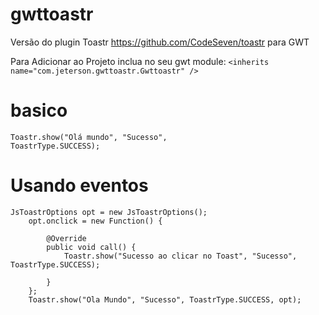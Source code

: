 # gwttoastr
Versão do plugin Toastr https://github.com/CodeSeven/toastr para GWT

Para Adicionar ao Projeto inclua no seu gwt module: 
`<inherits name="com.jeterson.gwttoastr.Gwttoastr" />`



# basico
<code>Toastr.show("Olá mundo", "Sucesso", ToastrType.SUCCESS);</code>

# Usando eventos


	JsToastrOptions opt = new JsToastrOptions();
		opt.onclick = new Function() {
			
			@Override
			public void call() {
				Toastr.show("Sucesso ao clicar no Toast", "Sucesso", ToastrType.SUCCESS);
				
			}
		};
		Toastr.show("Ola Mundo", "Sucesso", ToastrType.SUCCESS, opt);

